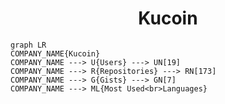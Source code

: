 <h1 align="center">Kucoin</h1>

```mermaid
graph LR
COMPANY_NAME{Kucoin}
COMPANY_NAME ---> U{Users} ---> UN[19]
COMPANY_NAME ---> R{Repositories} ---> RN[173]
COMPANY_NAME ---> G{Gists} ---> GN[7]
COMPANY_NAME ---> ML{Most Used<br>Languages}
```
